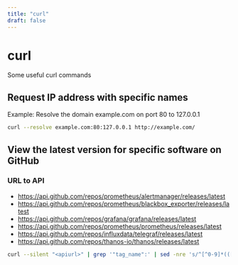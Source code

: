 ```yaml
---
title: "curl"
draft: false
---
```

# curl

Some useful curl commands

## Request IP address with specific names

Example: Resolve the domain example.com on port 80 to 127.0.0.1

```bash
curl --resolve example.com:80:127.0.0.1 http://example.com/
```

## View the latest version for specific software on GitHub

### URL to API

* https://api.github.com/repos/prometheus/alertmanager/releases/latest
* https://api.github.com/repos/prometheus/blackbox_exporter/releases/latest
* https://api.github.com/repos/grafana/grafana/releases/latest
* https://api.github.com/repos/prometheus/prometheus/releases/latest
* https://api.github.com/repos/influxdata/telegraf/releases/latest
* https://api.github.com/repos/thanos-io/thanos/releases/latest


```bash
curl --silent "<apiurl>" | grep '"tag_name":' | sed -nre 's/^[^0-9]*(([0-9]+\.)*[0-9]+).*/\1/p'
```
